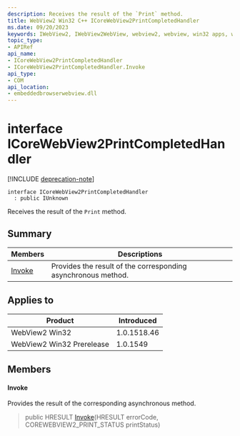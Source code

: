 ```yaml
---
description: Receives the result of the `Print` method.
title: WebView2 Win32 C++ ICoreWebView2PrintCompletedHandler
ms.date: 09/20/2023
keywords: IWebView2, IWebView2WebView, webview2, webview, win32 apps, win32, edge, ICoreWebView2, ICoreWebView2Controller, browser control, edge html, ICoreWebView2PrintCompletedHandler
topic_type: 
- APIRef
api_name:
- ICoreWebView2PrintCompletedHandler
- ICoreWebView2PrintCompletedHandler.Invoke
api_type:
- COM
api_location:
- embeddedbrowserwebview.dll
---
```


# interface ICoreWebView2PrintCompletedHandler

[!INCLUDE [deprecation-note](../includes/deprecation-note.md)]

```
interface ICoreWebView2PrintCompletedHandler
  : public IUnknown
```

Receives the result of the `Print` method.

## Summary

 Members                        | Descriptions
--------------------------------|---------------------------------------------
[Invoke](#invoke) | Provides the result of the corresponding asynchronous method.

## Applies to

Product                         | Introduced
--------------------------------|---------------------------------------------
WebView2 Win32            |    1.0.1518.46
WebView2 Win32 Prerelease |    1.0.1549

## Members

#### Invoke

Provides the result of the corresponding asynchronous method.

> public HRESULT [Invoke](#invoke)(HRESULT errorCode, COREWEBVIEW2_PRINT_STATUS printStatus)

